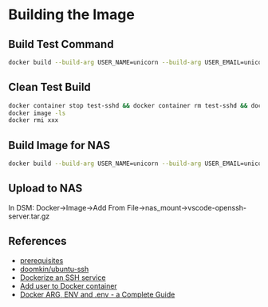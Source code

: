 # Building the Image

## Build Test Command

```bash
docker build --build-arg USER_NAME=unicorn --build-arg USER_EMAIL=unicorn@hotmail.com --build-arg USER_PASSWORD=password -t test-sshd . —-squash && docker run -d -P --name test-sshd test-sshd && docker port test-sshd
```

## Clean Test Build

```bash
docker container stop test-sshd && docker container rm test-sshd && docker image rm test-sshd
docker image -ls
docker rmi xxx
```

## Build Image for NAS

```bash
docker build --build-arg USER_NAME=unicorn --build-arg USER_EMAIL=unicorn@hotmail.com --build-arg USER_PASSWORD=password -t ianteda/vscode-openssh-server .  —-squash --no-cache  && docker save ianteda/vscode-openssh-server:latest | gzip > vscode-openssh-server.tar.gz
```

## Upload to NAS

In DSM: Docker->Image->Add From File->nas_mount->vscode-openssh-server.tar.gz

## References

* [prerequisites](https://code.visualstudio.com/docs/remote/linux#_remote-host-container-wsl-linux-prerequisites)
* [doomkin/ubuntu-ssh](https://github.com/doomkin/ubuntu-ssh)
* [Dockerize an SSH service](https://docs.docker.com/engine/examples/running_ssh_service/)
* [Add user to Docker container](https://stackoverflow.com/questions/27701930/add-user-to-docker-container)
* [Docker ARG, ENV and .env - a Complete Guide](https://vsupalov.com/docker-arg-env-variable-guide/)
